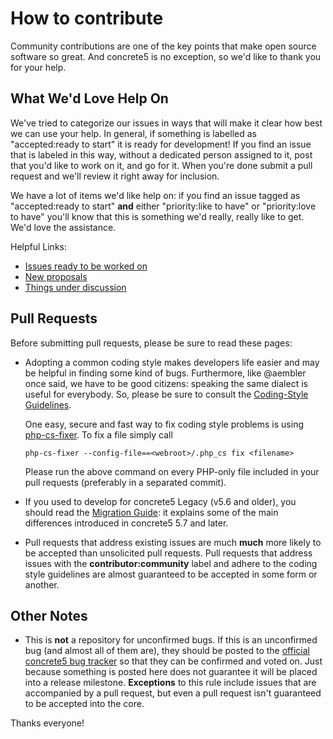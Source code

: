 
#  How to contribute

Community contributions are one of the key points that make open source software so great.
And concrete5 is no exception, so we'd like to thank you for your help.

## What We'd Love Help On

We've tried to categorize our issues in ways that will make it clear how best we can use your help. In general, if something is labelled as "accepted:ready to start" it is ready for development! If you find an issue that is labeled in this way, without a dedicated person assigned to it, post that you'd like to work on it, and go for it. When you're done submit a pull request and we'll review it right away for inclusion. 

We have a lot of items we'd like help on: if you find an issue tagged as "accepted:ready to start" **and** either "priority:like to have" or "priority:love to have" you'll know that this is something we'd really, really like to get. We'd love the assistance.

Helpful Links:

* [Issues ready to be worked on](https://github.com/concrete5/concrete5/issues?q=is%3Aopen+is%3Aissue+label%3A%22accepted%3Aready+to+start%22+no%3Aassignee)
* [New proposals](https://github.com/concrete5/concrete5/issues?q=is%3Aopen+is%3Aissue+label%3A"type%3Arfc")
* [Things under discussion](https://github.com/concrete5/concrete5/issues?q=is%3Aopen+is%3Aissue+label%3Atype%3Adiscussion)

## Pull Requests

Before submitting pull requests, please be sure to read these pages:

- Adopting a common coding style makes developers life easier and may be helpful in finding some kind of bugs. Furthermore, like @aembler once said, we have to be good citizens: speaking the same dialect is useful for everybody. So, please be sure to consult the [Coding-Style Guidelines](http://www.concrete5.org/documentation/developers/5.7/background/coding-style-guidelines).

  One easy, secure and fast way to fix coding style problems is using [php-cs-fixer](http://cs.sensiolabs.org/). To fix a file simply call

  `php-cs-fixer --config-file==<webroot>/.php_cs fix <filename>`

  Please run the above command on every PHP-only file included in your pull requests (preferably in a separated commit).

- If you used to develop for concrete5 Legacy (v5.6 and older), you should read the [Migration Guide](https://github.com/concrete5/concrete5/wiki/Migration-Guide): it explains some of the main differences introduced in concrete5 5.7 and later.

- Pull requests that address existing issues are much **much** more likely to be accepted than unsolicited pull requests. Pull requests that address issues with the **contributor:community** label and adhere to the coding style guidelines are almost guaranteed to be accepted in some form or another.

## Other Notes

- This is **not** a repository for unconfirmed bugs. If this is an unconfirmed bug (and almost all of them are), they should be posted to the [official concrete5 bug tracker](http://www.concrete5.org/developers/bugs) so that they can be confirmed and voted on. Just because something is posted here does not guarantee it will be placed into a release milestone. **Exceptions** to this rule include issues that are accompanied by a pull request, but even a pull request isn't guaranteed to be accepted into the core.

Thanks everyone!
